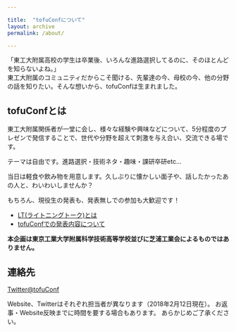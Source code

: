 ```yaml
---

title:  "tofuConfについて"
layout: archive
permalink: /about/

---
```


「東工大附属高校の学生は卒業後、いろんな進路選択してるのに、そのほとんどを知らないよね。」  
東工大附属のコミュニティだからこそ聞ける、先輩達の今、母校の今、他の分野の話を知りたい。そんな想いから、tofuConfは生まれました。 

## tofuConfとは

東工大附属関係者が一堂に会し、様々な経験や興味などについて、5分程度のプレゼンで発信することで、世代や分野を超えて刺激を与え合い、交流できる場です。
 
テーマは自由です。進路選択・技術ネタ・趣味・課研卒研etc...
 
当日は軽食や飲み物を用意します。久しぶりに懐かしい面子や、話したかったあの人と、わいわいしませんか？
 
もちろん、現役生の発表も、発表無しでの参加も大歓迎です！

* [LT(ライトニングトーク)とは](http://shibuya.pm.org/blosxom/common/lightning_talks.html)
* [tofuConfでの発表内容について](/about/presentation.html)

__本企画は東京工業大学附属科学技術高等学校並びに芝浦工業会によるものではありません。__

## 連絡先

[Twitter@tofuConf](https://twitter.com/tofuConf)

Website、Twitterはそれぞれ担当者が異なります（2018年2月12日現在）。
お返事・Website反映までに時間を要する場合もあります。
あらかじめご了承ください。

